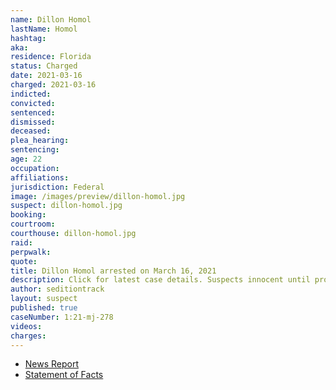 ```yaml
---
name: Dillon Homol
lastName: Homol
hashtag:
aka:
residence: Florida
status: Charged
date: 2021-03-16
charged: 2021-03-16
indicted:
convicted: 
sentenced: 
dismissed: 
deceased:
plea_hearing:
sentencing:
age: 22
occupation:
affiliations:
jurisdiction: Federal
image: /images/preview/dillon-homol.jpg
suspect: dillon-homol.jpg
booking:
courtroom:
courthouse: dillon-homol.jpg
raid:
perpwalk:
quote:
title: Dillon Homol arrested on March 16, 2021
description: Click for latest case details. Suspects innocent until proven guilty.
author: seditiontrack
layout: suspect
published: true
caseNumber: 1:21-mj-278
videos:
charges:
---
```

- [News Report](https://www.clickorlando.com/news/local/2021/03/16/brevard-county-man-joins-hundreds-charged-in-capitol-riots/)
- [Statement of Facts](https://www.justice.gov/usao-dc/case-multi-defendant/file/1378686/download)
